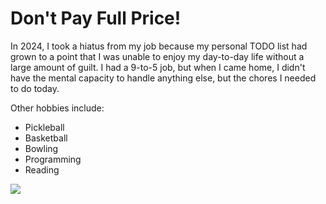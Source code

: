 <h1>Don't Pay Full Price!</h1>
In 2024, I took a hiatus from my job because my personal TODO list had grown to a point that I was unable to enjoy my day-to-day life without a large amount of guilt.  I had a 9-to-5 job, but when I came home, I didn't have the mental capacity to handle anything else, but the chores I needed to do today.

Other hobbies include:
- Pickleball
- Basketball
- Bowling
- Programming
- Reading

<img class="m-auto" src="https://t3.ftcdn.net/jpg/03/53/83/92/360_F_353839266_8yqhN0548cGxrl4VOxngsiJzDgrDHxjG.jpg"/>